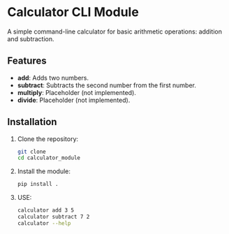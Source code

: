 # Calculator CLI Module

A simple command-line calculator for basic arithmetic operations: addition and subtraction. 

## Features

- **add**: Adds two numbers.
- **subtract**: Subtracts the second number from the first number.
- **multiply**: Placeholder (not implemented).
- **divide**: Placeholder (not implemented).

## Installation

1. Clone the repository:
   ```bash
   git clone 
   cd calculator_module
2. Install the module:
   ```bash
   pip install .

3. USE:
    ```bash
    calculator add 3 5
    calculator subtract 7 2
    calculator --help


